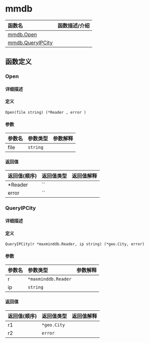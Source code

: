 # mmdb

|函数名|函数描述/介绍|
|:------|:--------|
| [mmdb.Open](#open) ||
| [mmdb.QueryIPCity](#queryipcity) ||


## 函数定义
### Open

#### 详细描述


#### 定义

`Open(file string) (*Reader , error )`

#### 参数
|参数名|参数类型|参数解释|
|:-----------|:---------- |:-----------|
| file | `string` |   |

#### 返回值
|返回值(顺序)|返回值类型|返回值解释|
|:-----------|:---------- |:-----------|
| *Reader | `` |   |
| error | `` |   |


### QueryIPCity

#### 详细描述


#### 定义

`QueryIPCity(r *maxminddb.Reader, ip string) (*geo.City, error)`

#### 参数
|参数名|参数类型|参数解释|
|:-----------|:---------- |:-----------|
| r | `*maxminddb.Reader` |   |
| ip | `string` |   |

#### 返回值
|返回值(顺序)|返回值类型|返回值解释|
|:-----------|:---------- |:-----------|
| r1 | `*geo.City` |   |
| r2 | `error` |   |


